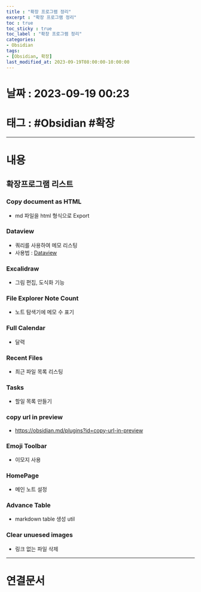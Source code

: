 ```yaml
---
title : "확장 프로그램 정리"
excerpt : "확장 프로그램 정리"
toc : true
toc_sticky : true
toc_label : "확장 프로그램 정리"
categories:
- Obsidian
tags:
- [Obsidian, 확장]
last_modified_at: 2023-09-19T08:00:00-10:00:00
---
```


# 날짜 : 2023-09-19 00:23

# 태그 : #Obsidian #확장
---

# 내용

## 확장프로그램 리스트

### Copy document as HTML
-  md 파일을 html 형식으로 Export

### Dataview
- 쿼리를 사용하여 메모 리스팅
-  사용법 : [Dataview](../../obsidian/obsidian-Dataview)

### Excalidraw
- 그림 편집, 도식화 기능

### File Explorer Note Count
- 노트 탐색기에 메모 수 표기

### Full Calendar
- 달력

### Recent Files
- 최근 파일 목록 리스팅

### Tasks
- 할일 목록 만들기

### copy url in preview
- https://obsidian.md/plugins?id=copy-url-in-preview

### Emoji Toolbar
- 이모지 사용

### HomePage
- 메인 노트 설정

### Advance Table
- markdown table 생성 util

### Clear unuesed images
- 링크 없는 파일 삭제

---

# 연결문서

